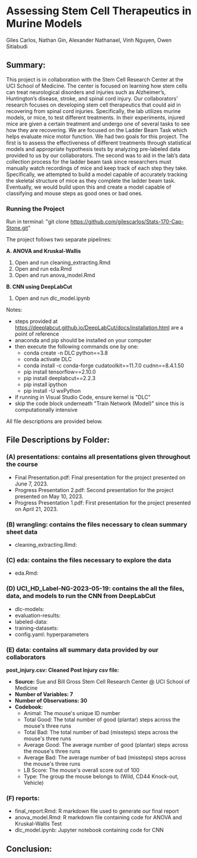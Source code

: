 # Assessing Stem Cell Therapeutics in Murine Models 

Giles Carlos,  Nathan Gin, Alexander Nathanael, Vinh Nguyen, Owen Sitiabudi

## Summary:

This project is in collaboration with the Stem Cell Research Center at the UCI School of Medicine. The center is focused on learning how stem cells can treat neurological disorders and injuries such as Alzheimer’s, Huntington’s disease, stroke, and spinal cord injury. Our collaborators’ research focuses on developing stem cell therapeutics that could aid in recovering from spinal cord injuries. Specifically, the lab utilizes murine models, or mice, to test different treatments. In their experiments, injured mice are given a certain treatment and undergo one of several tasks to see how they are recovering. We are focused on the Ladder Beam Task which helps evaluate mice motor function. We had two goals for this project. The first is to assess the effectiveness of different treatments through statistical models and appropriate hypothesis tests by analyzing pre-labeled data provided to us by our collaborators. The second was to aid in the lab’s data collection process for the ladder beam task since researchers must manually watch recordings of mice and keep track of each step they take. Specifically, we attempted to build a model capable of accurately tracking the skeletal structure of mice as they complete the ladder beam task. Eventually, we would build upon this and create a model capable of classifying and mouse steps as good ones or bad ones. 


### Running the Project

Run in terminal: "git clone https://github.com/gilescarlos/Stats-170-Cap-Stone.git"

The project follows two separate pipelines: 

__A. ANOVA and Kruskal-Wallis__

1. Open and run cleaning_extracting.Rmd
2. Open and run eda.Rmd
3. Open and run anova_model.Rmd

__B. CNN using DeepLabCut__

1. Open and run dlc_model.ipynb

Notes: 

- steps provided at https://deeplabcut.github.io/DeepLabCut/docs/installation.html are a point of reference
- anaconda and pip should be installed on your computer
- then execute the following commands one by one: 
  - conda create -n DLC python==3.8
  - conda activate DLC
  - conda install -c conda-forge cudatoolkit==11.7.0 cudnn==8.4.1.50
  - pip install tensorflow==2.10.0
  - pip install deeplabcut==2.2.3
  - pip install ipython
  - pip install -U wxPython
- if running in Visual Studio Code, ensure kernel is "DLC"
- skip the code block underneath "Train Network (Model)" since this is computationally intensive

All file descriptions are provided below. 

## File Descriptions by Folder: 

### (A) presentations: contains all presentations given throughout the course

- Final Presentation.pdf: Final presentation for the project presented on June 7, 2023.
- Progress Presentation 2.pdf: Second presentation for the project presented on May 10, 2023.
- Progress Presentation 1.pdf: First presentation for the project presented on April 21, 2023.

### (B) wrangling: contains the files necessary to clean summary sheet data

- cleaning_extracting.Rmd: 

### (C) eda: contains the files necessary to explore the data

- eda.Rmd: 

### (D) UCI_HD_Label-NG-2023-05-19: contains the all the files, data, and models to run the CNN from DeepLabCut

- dlc-models: 
- evaluation-results: 
- labeled-data: 
- training-datasets: 
- config.yaml: hyperparameters 

### (E) data: contains all summary data provided by our collaborators

__post_injury.csv: Cleaned Post Injury csv file:__

- **Source:** Sue and Bill Gross Stem Cell Research Center @ UCI School of Medicine
- **Number of Variables: 7**
- **Number of Observations: 30**
- **Codebook:**
  - Animal: The mouse's unique ID number
  - Total Good: The total number of good (plantar) steps across the mouse's three runs
  - Total Bad: The total number of bad (missteps) steps across the mouse's three runs
  - Average Good: The average number of good (plantar) steps across the mouse's three runs
  - Average Bad: The average number of bad (missteps) steps across the mouse's three runs
  - LB Score: The mouse's overall score out of 100
  - Type: The group the mouse belongs to (Wild, CD44 Knock-out, Vehicle)
  
### (F) reports: 

- final_report.Rmd: R markdown file used to generate our final report
- anova_model.Rmd: R markdown file containing code for ANOVA and Kruskal-Wallis Test
- dlc_model.ipynb: Jupyter notebook containing code for CNN


## Conclusion: 
